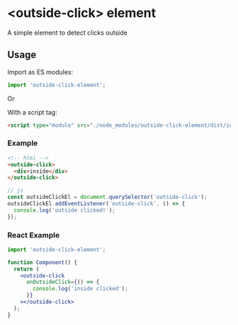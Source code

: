 # &lt;outside-click&gt; element

A simple element to detect clicks outside

## Usage

Import as ES modules:

```js
import 'outside-click-element';
```

Or

With a script tag:

```html
<script type="module" src="./node_modules/outside-click-element/dist/index.js">
```

### Example

```html
<!-- html -->
<outside-click>
  <div>inside</div>
</outside-click>
```

```js
// js
const outsideClickEl = document.querySelector('outside-click');
outsideClickEl.addEventListener('outside-click', () => {
  console.log('outside clicked!');
});
```

### React Example

```jsx
import 'outside-click-element';

function Component() {
  return (
    <outside-click
      onOutsideClick={() => {
        console.log('inside clicked');
      }}
    ></outside-click>
  );
}
```
